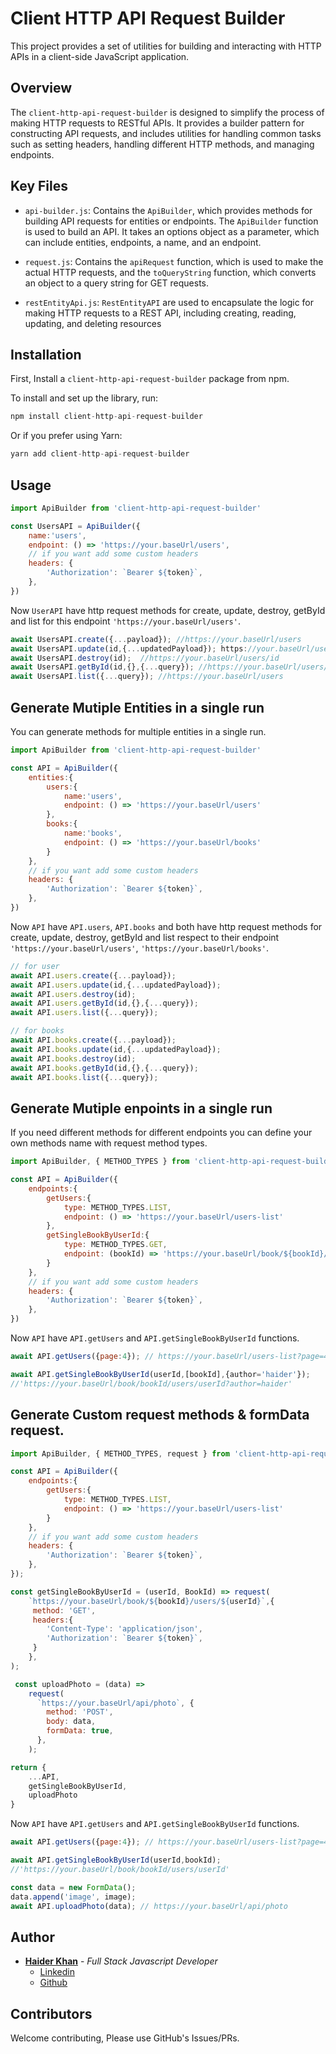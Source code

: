 # Client HTTP API Request Builder

This project provides a set of utilities for building and interacting with HTTP APIs in a client-side JavaScript application.

## Overview

The `client-http-api-request-builder` is designed to simplify the process of making HTTP requests to RESTful APIs. It provides a builder pattern for constructing API requests, and includes utilities for handling common tasks such as setting headers, handling different HTTP methods, and managing endpoints.

## Key Files

- `api-builder.js`: Contains the `ApiBuilder`, which provides methods for building API requests for entities or endpoints. The `ApiBuilder` function is used to build an API. It takes an options object as a parameter, which can include entities, endpoints, a name, and an endpoint.

- `request.js`: Contains the `apiRequest` function, which is used to make the actual HTTP requests, and the `toQueryString` function, which converts an object to a query string for GET requests.

- `restEntityApi.js`: `RestEntityAPI` are used to encapsulate the logic for making HTTP requests to a REST API, including creating, reading, updating, and deleting resources

## Installation

First, Install a `client-http-api-request-builder` package from npm.

To install and set up the library, run:
```javascript
npm install client-http-api-request-builder
```
Or if you prefer using Yarn:
```javascript
yarn add client-http-api-request-builder
```

## Usage
```javascript
import ApiBuilder from 'client-http-api-request-builder'

const UsersAPI = ApiBuilder({
    name:'users',
    endpoint: () => 'https://your.baseUrl/users',
    // if you want add some custom headers
    headers: {
        'Authorization': `Bearer ${token}`,
    },
})
```
Now `UserAPI` have http request methods for create, update, destroy, getById and list for this endpoint `'https://your.baseUrl/users'`.

```javascript
await UsersAPI.create({...payload}); //https://your.baseUrl/users
await UsersAPI.update(id,{...updatedPayload}); https://your.baseUrl/users/id
await UsersAPI.destroy(id);  //https://your.baseUrl/users/id
await UsersAPI.getById(id,{},{...query}); //https://your.baseUrl/users/id
await UsersAPI.list({...query}); //https://your.baseUrl/users
```

## Generate Mutiple Entities in a single run
You can generate methods for multiple entities in a single run.

```javascript
import ApiBuilder from 'client-http-api-request-builder'

const API = ApiBuilder({
    entities:{
        users:{
            name:'users',
            endpoint: () => 'https://your.baseUrl/users'
        },
        books:{
            name:'books',
            endpoint: () => 'https://your.baseUrl/books'
        }
    },
    // if you want add some custom headers
    headers: {
        'Authorization': `Bearer ${token}`,
    },
})
```
Now `API` have `API.users`, `API.books` and both have http request methods for create, update, destroy, getById and list respect to their endpoint `'https://your.baseUrl/users'`, `'https://your.baseUrl/books'`.

```javascript
// for user
await API.users.create({...payload});
await API.users.update(id,{...updatedPayload});
await API.users.destroy(id);
await API.users.getById(id,{},{...query});
await API.users.list({...query});

// for books
await API.books.create({...payload});
await API.books.update(id,{...updatedPayload});
await API.books.destroy(id);
await API.books.getById(id,{},{...query});
await API.books.list({...query});
```

## Generate Mutiple enpoints in a single run
If you need different methods for different endpoints you can define your own methods name with request method types.

```javascript
import ApiBuilder, { METHOD_TYPES } from 'client-http-api-request-builder'

const API = ApiBuilder({
    endpoints:{
        getUsers:{
            type: METHOD_TYPES.LIST,
            endpoint: () => 'https://your.baseUrl/users-list'
        },
        getSingleBookByUserId:{
            type: METHOD_TYPES.GET,
            endpoint: (bookId) => 'https://your.baseUrl/book/${bookId}/users'
        }
    },
    // if you want add some custom headers
    headers: {
        'Authorization': `Bearer ${token}`,
    },
})
```
Now `API` have `API.getUsers` and `API.getSingleBookByUserId` functions.

```javascript
await API.getUsers({page:4}); // https://your.baseUrl/users-list?page=4

await API.getSingleBookByUserId(userId,[bookId],{author='haider'});
//'https://your.baseUrl/book/bookId/users/userId?author=haider'
```

## Generate Custom request methods & formData request.
```javascript
import ApiBuilder, { METHOD_TYPES, request } from 'client-http-api-request-builder'

const API = ApiBuilder({
    endpoints:{
        getUsers:{
            type: METHOD_TYPES.LIST,
            endpoint: () => 'https://your.baseUrl/users-list'
        }
    },
    // if you want add some custom headers
    headers: {
        'Authorization': `Bearer ${token}`,
    },
});

const getSingleBookByUserId = (userId, BookId) => request(
    `https://your.baseUrl/book/${bookId}/users/${userId}`,{
     method: 'GET',
     headers:{
        'Content-Type': 'application/json',
        'Authorization': `Bearer ${token}`,
     }
    },
);

 const uploadPhoto = (data) =>
    request(
      `https://your.baseUrl/api/photo`, {
        method: 'POST',
        body: data,
        formData: true,
      },
    );

return {
    ...API,
    getSingleBookByUserId,
    uploadPhoto
}

```
Now `API` have `API.getUsers` and `API.getSingleBookByUserId` functions.

```javascript
await API.getUsers({page:4}); // https://your.baseUrl/users-list?page=4

await API.getSingleBookByUserId(userId,bookId);
//'https://your.baseUrl/book/bookId/users/userId'

const data = new FormData();
data.append('image', image);
await API.uploadPhoto(data); // https://your.baseUrl/api/photo
```

## Author
* **[Haider Khan](https://www.iamhaiderkhan.com)** - *Full Stack Javascript Developer*
  - [Linkedin](https://www.linkedin.com/in/iamhaiderkhan)
  - [Github](https://github.com/iamhaiderkhan)

## Contributors
 Welcome contributing, Please use GitHub's Issues/PRs.
